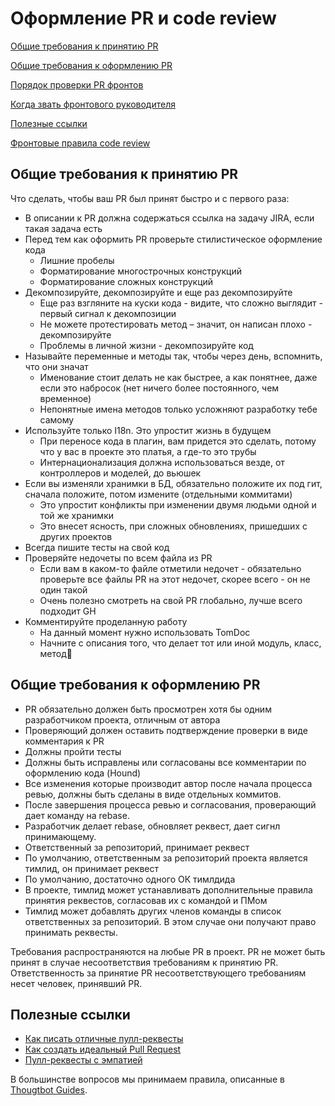 # Оформление PR и code review

[Общие требования к принятию PR](#Общие-требования-к-принятию-pr)

[Общие требования к оформлению PR](#Общие-требования-к-оформлению-pr)

[Порядок проверки PR фронтов](#Порядок-проверки-pr-фронтов)

[Когда звать фронтового руководителя](#Когда-звать-фронтового-руководителя)

[Полезные ссылки](#Полезные-ссылки)

[Фронтовые правила code review](../frontend/workflow/code-review/README.md)

## Общие требования к принятию PR

Что сделать, чтобы ваш PR был принят быстро и с первого раза:
- В описании к PR должна содержаться ссылка на задачу JIRA, если такая задача есть
- Перед тем как оформить PR проверьте стилистическое оформление кода
  - Лишние пробелы
  - Форматирование многострочных конструкций
  - Форматирование сложных конструкций
- Декомпозируйте, декомпозируйте и еще раз декомпозируйте
  - Еще раз взгляните на куски кода - видите, что сложно выглядит - первый сигнал к декомпозиции
  - Не можете протестировать метод – значит, он написан плохо - декомпозируйте
  - Проблемы в личной жизни - декомпозируйте код
- Называйте переменные и методы так, чтобы через день, вспомнить, что они значат
  - Именование стоит делать не как быстрее, а как понятнее, даже если это набросок (нет ничего более постоянного, чем временное)
  - Непонятные имена методов только усложняют разработку тебе самому
- Используйте только I18n. Это упростит жизнь в будущем
  - При переносе кода в плагин, вам придется это сделать, потому что у вас в проекте это платья, а где-то это трубы
  - Интернационализация должна использоваться везде, от контроллеров и моделей, до вьюшек
- Если вы изменяли хранимки в БД, обязательно положите их под гит, сначала положите, потом измените (отдельными коммитами)
  - Это упростит конфликты при изменении двумя людьми одной и той же хранимки
  - Это внесет ясность, при сложных обновлениях, пришедших с других проектов
- Всегда пишите тесты на свой код
- Проверяйте недочеты по всем файла из PR
  - Если вам в каком-то файле отметили недочет - обязательно проверьте все файлы PR на этот недочет, скорее всего - он не один такой
  - Очень полезно смотреть на свой PR глобально, лучше всего подходит GH
- Комментируйте проделанную работу
  - На данный момент нужно использовать TomDoc
  - Начните с описания того, что делает тот или иной модуль, класс, метод

## Общие требования к оформлению PR
- PR обязательно должен быть просмотрен хотя бы одним разработчиком проекта, отличным от автора
- Проверяющий должен оставить подтверждение проверки в виде комментария к PR
- Должны пройти тесты
- Должны быть исправлены или согласованы все комментарии по оформлению кода (Hound)
- Все изменения которые производит автор после начала процесса ревью, должны быть сделаны в виде отдельных коммитов.
- После завершения процесса ревью и согласования, проверающий дает команду на rebase.
- Разработчик делает rebase, обновляет реквест, дает сигнл принимающему.
- Ответственный за репозиторий, принимает реквест
- По умолчанию, ответственным за репозиторий проекта является тимлид, он принимает реквест
- По умолчанию, достаточно одного ОК тимлдида
- В проекте, тимлид может устанавливать дополнительные правила принятия реквестов, согласовав их с командой и ПМом
- Тимлид может добавлять других членов команды в список ответственных за репозиторий. В этом случае они получают право принимать реквесты.

Требования распространяются на любые PR в проект. PR не может быть принят в случае несоответствия требованиям к принятию PR. Ответственность за принятие PR несоответствующего требованиям несет человек, принявший PR.

## Полезные ссылки
- [Как писать отличные пулл-реквесты](http://habrahabr.ru/post/248527/)
- [Как создать идеальный Pull Request](https://habrahabr.ru/company/Voximplant/blog/279703/)
- [Пулл-реквесты с эмпатией](https://habrahabr.ru/company/mobileup/blog/340456/)

В большинстве вопросов мы принимаем правила, описанные
в [Thougtbot Guides](https://github.com/thoughtbot/guides/tree/master/code-review).
